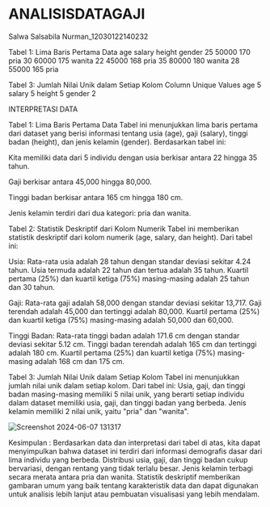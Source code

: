 # ANALISISDATAGAJI
Salwa Salsabila Nurman_12030122140232

Tabel 1: Lima Baris Pertama Data
age	salary	height	gender
25	50000	170	pria
30	60000	175	wanita
22	45000	168	pria
35	80000	180	wanita
28	55000	165	pria

Tabel 3: Jumlah Nilai Unik dalam Setiap Kolom
Column	Unique Values
age        	5
salary    	5
height    	5
gender    	2

INTERPRETASI DATA

Tabel 1: Lima Baris Pertama Data
Tabel ini menunjukkan lima baris pertama dari dataset yang berisi informasi tentang usia (age), gaji (salary), tinggi badan (height), dan jenis kelamin (gender). Berdasarkan tabel ini:

Kita memiliki data dari 5 individu dengan usia berkisar antara 22 hingga 35 tahun.

Gaji berkisar antara 45,000 hingga 80,000.

Tinggi badan berkisar antara 165 cm hingga 180 cm.

Jenis kelamin terdiri dari dua kategori: pria dan wanita.

Tabel 2: Statistik Deskriptif dari Kolom Numerik
Tabel ini memberikan statistik deskriptif dari kolom numerik (age, salary, dan height). Dari tabel ini:

Usia:
Rata-rata usia adalah 28 tahun dengan standar deviasi sekitar 4.24 tahun.
Usia termuda adalah 22 tahun dan tertua adalah 35 tahun.
Kuartil pertama (25%) dan kuartil ketiga (75%) masing-masing adalah 25 tahun dan 30 tahun.

Gaji:
Rata-rata gaji adalah 58,000 dengan standar deviasi sekitar 13,717.
Gaji terendah adalah 45,000 dan tertinggi adalah 80,000.
Kuartil pertama (25%) dan kuartil ketiga (75%) masing-masing adalah 50,000 dan 60,000.

Tinggi Badan:
Rata-rata tinggi badan adalah 171.6 cm dengan standar deviasi sekitar 5.12 cm.
Tinggi badan terendah adalah 165 cm dan tertinggi adalah 180 cm.
Kuartil pertama (25%) dan kuartil ketiga (75%) masing-masing adalah 168 cm dan 175 cm.

Tabel 3: Jumlah Nilai Unik dalam Setiap Kolom
Tabel ini menunjukkan jumlah nilai unik dalam setiap kolom. Dari tabel ini:
Usia, gaji, dan tinggi badan masing-masing memiliki 5 nilai unik, yang berarti setiap individu dalam dataset memiliki usia, gaji, dan tinggi badan yang berbeda.
Jenis kelamin memiliki 2 nilai unik, yaitu "pria" dan "wanita".

![Screenshot 2024-06-07 131317](https://github.com/salwasalsabila12/ANALISISDATAGAJI/assets/167194809/108561bb-f2e2-4d1d-830a-65cc30af5fcf)

Kesimpulan :
Berdasarkan data dan interpretasi dari tabel di atas, kita dapat menyimpulkan bahwa dataset ini terdiri dari informasi demografis dasar dari lima individu yang berbeda. Distribusi usia, gaji, dan tinggi badan cukup bervariasi, dengan rentang yang tidak terlalu besar. Jenis kelamin terbagi secara merata antara pria dan wanita. Statistik deskriptif memberikan gambaran umum yang baik tentang karakteristik data dan dapat digunakan untuk analisis lebih lanjut atau pembuatan visualisasi yang lebih mendalam.
